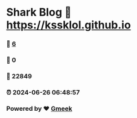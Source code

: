 # Shark Blog :link: https://kssklol.github.io 
### :page_facing_up: [6](https://kssklol.github.io/tag.html) 
### :speech_balloon: 0 
### :hibiscus: 22849 
### :alarm_clock: 2024-06-26 06:48:57 
### Powered by :heart: [Gmeek](https://github.com/Meekdai/Gmeek)
